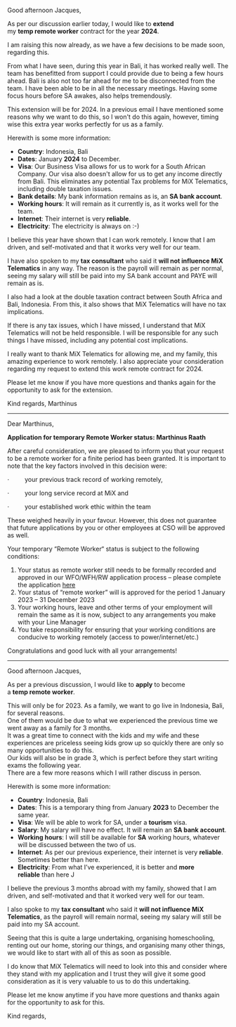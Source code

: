 
Good afternoon Jacques,

As per our discussion earlier today, I would like to **extend** my **temp remote worker** contract for the year **2024**.

I am raising this now already, as we have a few decisions to be made soon, regarding this.

From what I have seen, during this year in Bali, it has worked really well. The team has benefitted from support I could provide due to being a few hours ahead. Bali is also not too far ahead for me to be disconnected from the team. I have been able to be in all the necessary meetings. Having some focus hours before SA awakes, also helps tremendously.

This extension will be for 2024. In a previous email I have mentioned some reasons why we want to do this, so I won't do this again, however, timing wise this extra year works perfectly for us as a family.

Herewith is some more information:

- **Country**: Indonesia, Bali
- **Dates**: January **2024** to December.
- **Visa**: Our Business Visa allows for us to work for a South African Company. Our visa also doesn't allow for us to get any income directly from Bali. This eliminates any potential Tax problems for MiX Telematics, including double taxation issues.
- **Bank details**: My bank information remains as is, an **SA bank account**.
- **Working hours**: It will remain as it currently is, as it works well for the team.
- **Internet**: Their internet is very **reliable**.
- **Electricity**: The electricity is always on :-)

I believe this year have shown that I can work remotely. I know that I am driven, and self-motivated and that it works very well for our team.

I have also spoken to my **tax consultant** who said it **will not influence MiX Telematics** in any way. The reason is the payroll will remain as per normal, seeing my salary will still be paid into my SA bank account and PAYE will remain as is.

I also had a look at the double taxation contract between South Africa and Bali, Indonesia. From this, it also shows that MiX Telematics will have no tax implications. 

If there is any tax issues, which I have missed, I understand that MiX Telematics will not be held responsible. I will be responsible for any such things I have missed, including any potential cost implications.

I really want to thank MiX Telematics for allowing me, and my family, this amazing experience to work remotely. I also appreciate your consideration regarding my request to extend this work remote contract for 2024.

Please let me know if you have more questions and thanks again for the opportunity to ask for the extension.

Kind regards,
Marthinus

----

Dear Marthinus,

**Application for temporary Remote Worker status: Marthinus Raath**

After careful consideration, we are pleased to inform you that your request to be a remote worker for a finite period has been granted. It is important to note that the key factors involved in this decision were:

·         your previous track record of working remotely,

·         your long service record at MiX and

·         your established work ethic within the team

These weighed heavily in your favour. However, this does not guarantee that future applications by you or other employees at CSO will be approved as well.

Your temporary “Remote Worker“ status is subject to the following conditions:

1. Your status as remote worker still needs to be formally recorded and approved in our WFO/WFH/RW application process – please complete the application [here](https://forms.office.com/Pages/ResponsePage.aspx?id=KlSb0QAVEkenE76NeYgstTWQsmw22xZLt6HEeZlv9sdUQ1UxSDBCT0I0U1c4UE1LOE9NTkpFWEQ2Mi4u)
2. Your status of “remote worker” will is approved for the period 1 January 2023 – 31 December 2023
3. Your working hours, leave and other terms of your employment will remain the same as it is now, subject to any arrangements you make with your Line Manager
4. You take responsibility for ensuring that your working conditions are conducive to working remotely (access to power/internet/etc.)

Congratulations and good luck with all your arrangements!



----

Good afternoon Jacques,

As per a previous discussion, I would like to **apply** to become a **temp remote worker**.

This will only be for 2023. As a family, we want to go live in Indonesia, Bali, for several reasons.  
One of them would be due to what we experienced the previous time we went away as a family for 3 months.  
It was a great time to connect with the kids and my wife and these experiences are priceless seeing kids grow up so quickly there are only so many opportunities to do this.  
Our kids will also be in grade 3, which is perfect before they start writing exams the following year.  
There are a few more reasons which I will rather discuss in person.

Herewith is some more information:

- **Country**: Indonesia, Bali
- **Dates**: This is a temporary thing from January **2023** to December the same year.
- **Visa**: We will be able to work for SA, under a **tourism** visa.
- **Salary**: My salary will have no effect. It will remain an **SA bank account**.
- **Working hours**: I will still be available for **SA** working hours, whatever will be discussed between the two of us.
- **Internet**: As per our previous experience, their internet is very **reliable**. Sometimes better than here.
- **Electricity**: From what I’ve experienced, it is better and **more reliable** than here J

I believe the previous 3 months abroad with my family, showed that I am driven, and self-motivated and that it worked very well for our team.

I also spoke to my **tax consultant** who said it **will not influence MiX Telematics**, as the payroll will remain normal, seeing my salary will still be paid into my SA account.

Seeing that this is quite a large undertaking, organising homeschooling, renting out our home, storing our things, and organising many other things, we would like to start with all of this as soon as possible.

I do know that MiX Telematics will need to look into this and consider where they stand with my application and I trust they will give it some good consideration as it is very valuable to us to do this undertaking.

Please let me know anytime if you have more questions and thanks again for the opportunity to ask for this.

Kind regards,

